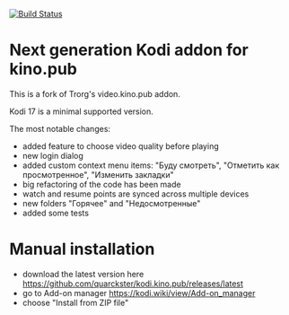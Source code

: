 [![Build Status](https://travis-ci.org/quarckster/kodi.kino.pub.svg?branch=master)](https://travis-ci.org/quarckster/kodi.kino.pub)

Next generation Kodi addon for kino.pub
=======================================

This is a fork of Trorg's video.kino.pub addon.

Kodi 17 is a minimal supported version.

The most notable changes:

* added feature to choose video quality before playing
* new login dialog
* added custom context menu items: "Буду смотреть", "Отметить как просмотренное", "Изменить закладки"
* big refactoring of the code has been made
* watch and resume points are synced across multiple devices
* new folders "Горячее" and "Недосмотренные"
* added some tests


Manual installation
===================

* download the latest version here https://github.com/quarckster/kodi.kino.pub/releases/latest
* go to Add-on manager https://kodi.wiki/view/Add-on_manager
* choose "Install from ZIP file"